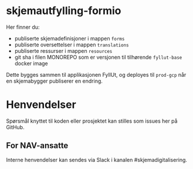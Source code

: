 # skjemautfylling-formio

Her finner du:

-   publiserte skjemadefinisjoner i mappen `forms`
-   publiserte oversettelser i mappen `translations`
-   publiserte ressurser i mappen `resources`
-   git sha i filen MONOREPO som er versjonen til tilhørende `fyllut-base` docker image

Dette bygges sammen til applikasjonen FyllUt, og deployes til `prod-gcp` når en skjemabygger
publiserer en endring.

# Henvendelser

Spørsmål knyttet til koden eller prosjektet kan stilles som issues her på GitHub.

## For NAV-ansatte

Interne henvendelser kan sendes via Slack i kanalen #skjemadigitalisering.
